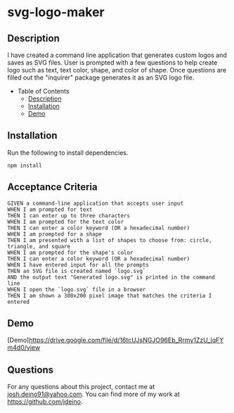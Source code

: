 # svg-logo-maker

## Description
I have created a command line application that generates custom logos and saves as SVG files. User is prompted with a few questions to help create logo such as text, text color, shape, and color of shape. Once questions are filled out the "inquirer" package generates it as an SVG logo file.

- Table of Contents
  - [Description](#description)
  - [Installation](#installation)
  - [Demo](#demo)

## Installation
Run the following to install dependencies. 
```
npm install
```

## Acceptance Criteria
```
GIVEN a command-line application that accepts user input
WHEN I am prompted for text
THEN I can enter up to three characters
WHEN I am prompted for the text color
THEN I can enter a color keyword (OR a hexadecimal number)
WHEN I am prompted for a shape
THEN I am presented with a list of shapes to choose from: circle, triangle, and square
WHEN I am prompted for the shape's color
THEN I can enter a color keyword (OR a hexadecimal number)
WHEN I have entered input for all the prompts
THEN an SVG file is created named `logo.svg`
AND the output text "Generated logo.svg" is printed in the command line
WHEN I open the `logo.svg` file in a browser
THEN I am shown a 300x200 pixel image that matches the criteria I entered
```

## Demo
[Demo]https://drive.google.com/file/d/16tcUJsNGJO96Eb_Rrmy1ZzU_lqFYm4d0/view

## Questions
For any questions about this project, contact me at josh.deino91@yahoo.com. You can find more of my work at https://github.com/jdeino.
